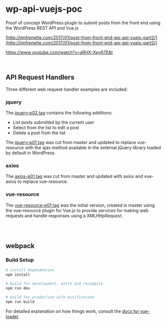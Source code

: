 # wp-api-vuejs-poc
Proof of concept WordPress plugin to submit posts from the front end using the WordPress REST API and Vue.js

[http://jimfrenette.com/2017/01/post-from-front-end-wp-api-vuejs-part2/](http://jimfrenette.com/2017/01/post-from-front-end-wp-api-vuejs-part2/)

https://www.youtube.com/watch?v=aRHX-Xpy67E&t

<br />

## API Request Handlers

Three different web request handler examples are included:

### jquery

The [jquery-p02 tag](https://github.com/jimfrenette/wp-api-vuejs-poc/tree/jquery-p02) contains the following additions:

* List posts submitted by the current user
* Select from the list to edit a post
* Delete a post from the list

The [jquery-p01 tag](https://github.com/jimfrenette/wp-api-vuejs-poc/tree/jquery-p01) was cut from master and updated to replace vue-resource with the ajax method available in the external jQuery library loaded by default in WordPress.

### axios

The [axios-p01 tag](https://github.com/jimfrenette/wp-api-vuejs-poc/tree/axios-p01) was cut from master and updated with axios and vue-axios to replace vue-resource.

### vue-resource

The [vue-resource-p01 tag](https://github.com/jimfrenette/wp-api-vuejs-poc/tree/vue-resource-p01) was the initial version, created in master using the vue-resource plugin for Vue.js to provide services for making web requests and handle responses using a XMLHttpRequest.

<br />
<br />

## webpack

### Build Setup

``` bash
# install dependencies
npm install

# build for development, watch and recompile
npm run dev

# build for production with minification
npm run build
```

For detailed explanation on how things work, consult the [docs for vue-loader](http://vuejs.github.io/vue-loader).
